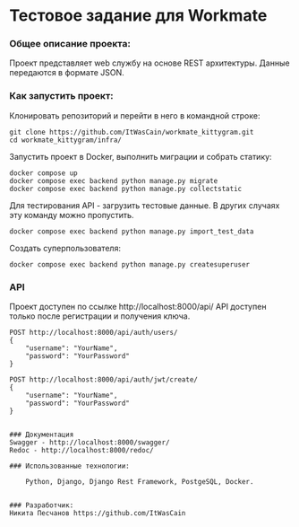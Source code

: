 # Тестовое задание для Workmate

### Общее описание проекта:
Проект представляет web службу на основе REST архитектуры.
Данные передаются в формате JSON.

### Как запустить проект:

Клонировать репозиторий и перейти в него в командной строке:

```
git clone https://github.com/ItWasCain/workmate_kittygram.git
cd workmate_kittygram/infra/
```

Запустить проект в Docker, выполнить миграции и собрать статику:
```
docker compose up
docker compose exec backend python manage.py migrate
docker compose exec backend python manage.py collectstatic
```

Для тестирования API - загрузить тестовые данные.
В других случаях эту команду можно пропустить.
```
docker compose exec backend python manage.py import_test_data
```

Создать суперпользователя:
```
docker compose exec backend python manage.py createsuperuser
```

### API
Проект доступен по ссылке http://localhost:8000/api/
API доступен только после регистрации и получения ключа.
```
POST http://localhost:8000/api/auth/users/
{
    "username": "YourName",
    "password": "YourPassword"
}
```

```
POST http://localhost:8000/api/auth/jwt/create/
{
    "username": "YourName",
    "password": "YourPassword"
}


### Документация
Swagger - http://localhost:8000/swagger/
Redoc - http://localhost:8000/redoc/

### Использованные технологии:

    Python, Django, Django Rest Framework, PostgeSQL, Docker.


### Разработчик:
Никита Песчанов https://github.com/ItWasCain

